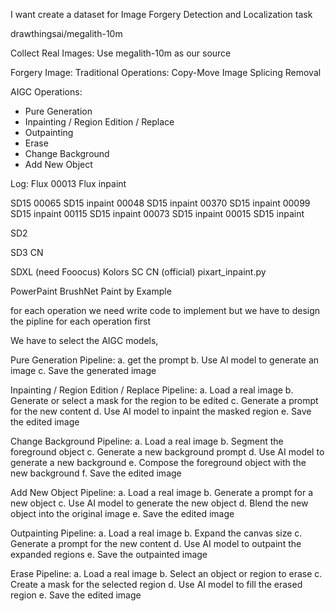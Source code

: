 I want create a dataset for 
Image Forgery Detection and Localization task


drawthingsai/megalith-10m


Collect Real Images:
Use megalith-10m as our source 


Forgery Image:
Traditional Operations:
Copy-Move
Image Splicing
Removal

AIGC Operations:
- Pure Generation
- Inpainting / Region Edition / Replace
- Outpainting
- Erase
- Change Background
- Add New Object 




Log:
Flux
00013 Flux inpaint

SD15
00065 SD15 inpaint
00048 SD15 inpaint
00370 SD15 inpaint
00099 SD15 inpaint
00115 SD15 inpaint
00073 SD15 inpaint
00015 SD15 inpaint


SD2




SD3 CN





SDXL (need Fooocus)
Kolors
SC CN (official)
pixart_inpaint.py

PowerPaint
BrushNet
Paint by Example



























for each operation we need write code to implement
but we have to design the pipline for each operation first


We have to select the AIGC models, 

Pure Generation Pipeline: 
a. get the prompt
b. Use AI model to generate an image
c. Save the generated image

Inpainting / Region Edition / Replace Pipeline:
a. Load a real image
b. Generate or select a mask for the region to be edited
c. Generate a prompt for the new content
d. Use AI model to inpaint the masked region
e. Save the edited image

Change Background Pipeline:
a. Load a real image
b. Segment the foreground object
c. Generate a new background prompt
d. Use AI model to generate a new background
e. Compose the foreground object with the new background
f. Save the edited image

Add New Object Pipeline:
a. Load a real image
b. Generate a prompt for a new object
c. Use AI model to generate the new object
d. Blend the new object into the original image
e. Save the edited image


Outpainting Pipeline:
a. Load a real image
b. Expand the canvas size
c. Generate a prompt for the new content
d. Use AI model to outpaint the expanded regions
e. Save the outpainted image

Erase Pipeline:
a. Load a real image
b. Select an object or region to erase
c. Create a mask for the selected region
d. Use AI model to fill the erased region
e. Save the edited image





























